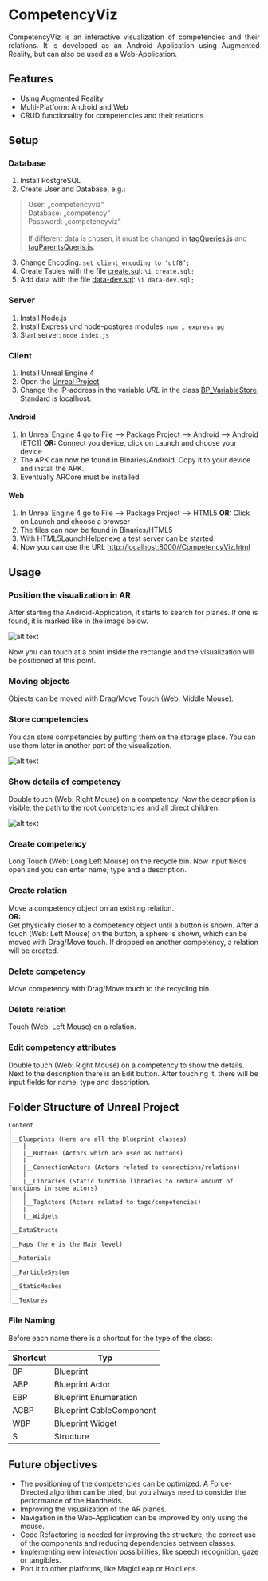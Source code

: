 # CompetencyViz
<p align="justify">
CompetencyViz is an interactive visualization of competencies and their relations.
It is developed as an Android Application using Augmented Reality, but can also be 
used as a Web-Application.

<br>

## Features ##
<p align="justify">

* Using Augmented Reality
* Multi-Platform: Android and Web
* CRUD functionality for competencies and their relations

## Setup ##
<p align="justify">

### Database ###

1.  Install PostgreSQL
2.	Create User and Database, e.g.:
>  User: „competencyviz“<br>
>  Database: „competency“<br>
>  Password: „competencyviz“<br><br>
>  If different data is chosen, it must be changed in [tagQueries.js](server/node-api-postgres/tagQueries.js) and [tagParentsQueris.js](server/node-api-postgres/tagParentsQueries.js).<br>

3.	Change Encoding: `set client_encoding to ‘utf8’;`
4.	Create Tables with the file [create.sql](server/sql-data/create.sql): `\i create.sql;`
5.	Add data with the file [data-dev.sql](server/sql-data/data-dev.sql): `\i data-dev.sql;`

### Server ###

1.	Install Node.js
2.	Install Express und node-postgres modules: `npm i express pg`
3.	Start server: `node index.js`

### Client ###

1.  Install Unreal Engine 4
2.  Open the [Unreal Project](client/CompetencyViz/CompetencyViz.uproject)
3.  Change the IP-address in the variable *URL* in the class [BP_VariableStore](client/CompetencyViz/Content/Blueprints/BP_VariableStore.uasset). Standard is localhost.

#### Android ####

1.  In Unreal Engine 4 go to File --> Package Project --> Android --> Android (ETC1) **OR:** Connect you device, click on Launch and choose your device
1.	The APK can now be found in Binaries/Android. Copy it to your device and install the APK.
2.	Eventually ARCore must be installed

#### Web ####

1.  In Unreal Engine 4 go to File --> Package Project --> HTML5 **OR:** Click on Launch and choose a browser
2.  The files can now be found in Binaries/HTML5
3.  With HTML5LaunchHelper.exe a test server can be started
4.  Now you can use the URL [http://localhost:8000//CompetencyViz.html](http://localhost:8000//CompetencyViz.html)


## Usage ##
<p align="justify">

### Position the visualization in AR ###
After starting the Android-Application, it starts to search for planes. If one is found, it is marked like in the image below.

![alt text](documentation/Plane.png "Visualization of a plane")

Now you can touch at a point inside the rectangle and the visualization will be positioned at this point.

### Moving objects ###
Objects can be moved with Drag/Move Touch (Web: Middle Mouse).

### Store competencies ###
You can store competencies by putting them on the storage place. You can use them later in another part of the visualization.

![alt text](documentation/StoargePlace.png "StoragePlace")

### Show details of competency ###
Double touch (Web: Right Mouse) on a competency. Now the description is visible, the path to the root competencies and all direct children.

![alt text](documentation/CompetencyDetails.png "Details of competency")

### Create competency ###
Long Touch (Web: Long Left Mouse) on the recycle bin. Now input fields open and you can enter name, type and a description.

### Create relation ###
Move a competency object on an existing relation.<br>
**OR:** <br>
Get physically closer to a competency object until a button is shown. After a touch (Web: Left Mouse) on the button, a sphere is shown, which can be moved with Drag/Move touch. If dropped on another competency, a relation will be created.

### Delete competency ###
Move competency with Drag/Move touch to the recycling bin.

### Delete relation ###
Touch (Web: Left Mouse) on a relation.

### Edit competency attributes ###
Double touch (Web: Right Mouse) on a competency to show the details. Next to the description there is an Edit button. After touching it, there will be input fields for name, type and description.
  
## Folder Structure of Unreal Project ##
<p align="justify">

```
Content
|
|__Blueprints (Here are all the Blueprint classes)
|   |
|   |__Buttons (Actors which are used as buttons)
|   |
|   |__ConnectionActors (Actors related to connections/relations)
|   |
|   |__Libraries (Static function libraries to reduce amount of functions in some actors)
|   |
|   |__TagActors (Actors related to tags/competencies)
|   |
|   |__Widgets
|
|__DataStructs
|
|__Maps (here is the Main level)
|
|__Materials
|
|__ParticleSystem
|
|__StaticMeshes
|
|__Textures
```

### File Naming ###
Before each name there is a shortcut for the type of the class:

| Shortcut | Typ |
| ------ | ------ |
| BP | Blueprint |
| ABP | Blueprint Actor | 
| EBP | Blueprint Enumeration | 
| ACBP | Blueprint CableComponent | 
| WBP | Blueprint Widget | 
| S | Structure | 
  
## Future objectives ##

*  The positioning of the competencies can be optimized. A Force-Directed algorithm can be tried, but you always need to consider the performance of the Handhelds.
*  Improving the visualization of the AR planes. 
*  Navigation in the Web-Application can be improved by only using the mouse.
*  Code Refactoring is needed for improving the structure, the correct use of the components and reducing dependencies between classes.
*  Implementing new interaction possibilities, like speech recognition, gaze or tangibles.
*  Port it to other platforms, like MagicLeap or HoloLens.
